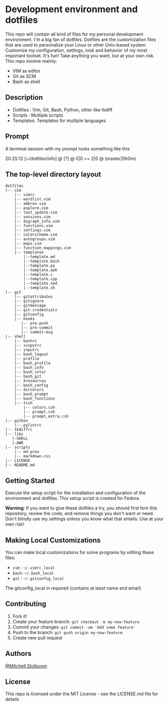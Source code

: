 <!---
 =========================================================================
 *  Filename   : README.md
 *  Author     : mitchell
 *  Description: README for dotfiles project
 *  Last Update: Tue 16 Jul 2019 08:28:27 PM CEST
 =========================================================================
-->

# Development environment and dotfiles
This repo will contain all kind of files for my personal development environment.
I'm a big fan of dotfiles. Dotfiles are the customization files that are used to personalize your Linux or other Unix-based system. Customize my configuration, settings, look and behavior of my most important toolset.
It's fun! Take anything you want, but at your own risk. This repo involve mainly:

* VIM as editor
* Git as SCM
* Bash as shell

## Description
* Dotfiles : Vim, Git, Bash, Python, other like tkdiff
* Scripts  : Multiple scripts
* Templates: Templates for multiple languages

## Prompt
A terminal session with my prompt looks something like this

20:25:12 [~/dotfiles/info] @ [?] @ 0|0 == 2|0 @ (master|0h0m)

## The top-level directory layout
    dotfiles
    |-- vim
        |-- vimrc
        |-- wordlist.vim
        |-- abbrev.vim
        |-- explore.vim
        |-- last_update.vim
        |-- sessions.vim
        |-- digraph_info.vim
        |-- functions.vim
        |-- settings.vim
        |-- colorscheme.vim
        |-- autogroups.vim
        |-- maps.vim
        |-- function_mappings.vim
        |-- templates
            |--template.md
            |--template.bash
            |--template.py
            |--template.awk
            |--template.c
            |--template.cpp
            |--template.sed
            |--template.sh
    |-- git
        |-- gitattributes
        |-- gitignore
        |-- gitmessage
        |-- git-credentials
        |-- gitconfig
        |-- hooks
           |-- pre-push
           |-- pre-commit
           |-- commit-msg
    |-- shell
        |-- bashrc
        |-- xinputrc
        |-- inputrc
        |-- bash_logout
        |-- profile
        |-- bash_profile
        |-- bash_info
        |-- bash_color
        |-- bash_git
        |-- Xresources
        |-- bash_config
        |-- dircolors
        |-- bash_prompt
        |-- bash_functions
        |-- tcsh
            |-- colors.csh
            |-- prompt.csh
            |-- prompt_extra.csh
    |-- python
        |-- pylintrc
    |-- tkdiffrc
    |-- libs
       |-SHELL
       |-AWK
    |-- scripts
        |-- md-prev
        |-- markdown.css
    |-- LICENSE
    |-- README.md

## Getting Started
Execute the setup script for the installation and configuration of the environment and dotfiles. This setup script is created for Fedora.

**Warning**: If you want to give these dotfiles a try, you should first fork this repository, review the code, and remove
 things you don't want or need. Don't blindly use my settings unless you know what that entails. Use at your own risk!

## Making Local Customizations
You can make local customizations for some programs by editing these files:

* `vim` : `~/.vimrc_local`
* `bash`: `~/.bash_local`
* `git` : `~/.gitconfig_local`

The gitconfig_local in required (contains at least name and email)

## Contributing
 1. Fork it!
 2. Create your feature branch: `git checkout -b my-new-feature`
 3. Commit your changes: `git commit -am 'Add some feature'`
 4. Push to the branch: `git push origin my-new-feature`
 5. Create new pull request

## Authors

[@Mitchell Slotboom](https://www.linkedin.com/in/mitchellslotboom/)

## License

This repo is licensed under the MIT License - see the LICENSE.md file for details
